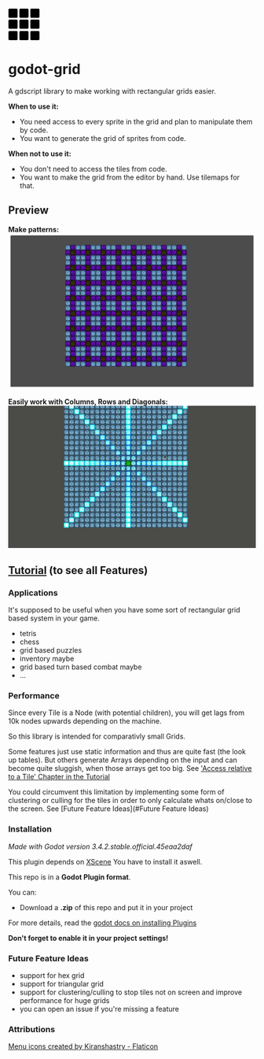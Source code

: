 ![grid](./grid64.png)

# godot-grid

A gdscript library to make working with rectangular grids easier.

__When to use it:__
  * You need access to every sprite in the grid and plan to manipulate them by code.
  * You want to generate the grid of sprites from code.

__When not to use it:__
  * You don't need to access the tiles from code.
  * You want to make the grid from the editor by hand. Use tilemaps for that.

## Preview

__Make patterns:__
![](./tutorial/pics/readme_pattern.png)

__Easily work with Columns, Rows and Diagonals:__
![](./tutorial/pics/readme_moving_neighbors.gif)

## [Tutorial](./tutorial/tutorial.md) (to see all Features)

### Applications
It's supposed to be useful when you have some sort of rectangular grid based system in your game.

  * tetris
  * chess
  * grid based puzzles
  * inventory maybe
  * grid based turn based combat maybe
  * ...

### Performance

Since every Tile is a Node (with potential children), you will get lags from 10k nodes upwards depending on the machine.

So this library is intended for comparativly small Grids.

Some features just use static information and thus are quite fast (the look up tables).
But others generate Arrays depending on the input and can become quite sluggish, when those arrays get too big.
See ['Access relative to a Tile' Chapter in the Tutorial](./tutorial/tutorial.md)

You could circumvent this limitation by implementing some form of clustering or culling for the tiles in order to only calculate whats on/close to the screen.
See [Future Feature Ideas](#Future Feature Ideas)

### Installation

_Made with Godot version 3.4.2.stable.official.45eaa2daf_

This plugin depends on [XScene](https://github.com/aMOPel/godot-xchange-scene#installation)
You have to install it aswell.

This repo is in a __Godot Plugin format__.

You can:
<!-- - (Not yet) Install it via [__AssetLib__](https://godotengine.org/asset-library/asset/1018) or -->
- Download a __.zip__ of this repo and put it in your project

For more details, read the [godot docs on installing Plugins
](https://docs.godotengine.org/en/stable/tutorials/plugins/editor/installing_plugins.html)

__Don't forget to enable it in your project settings!__

### Future Feature Ideas

  * support for hex grid
  * support for triangular grid
  * support for clustering/culling to stop tiles not on screen and improve performance for huge grids
  * you can open an issue if you're missing a feature

### Attributions

<a href="https://www.flaticon.com/free-icons/menu" title="menu icons">Menu icons created by Kiranshastry - Flaticon</a>
